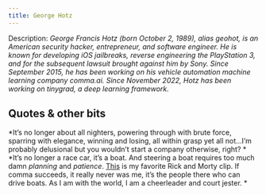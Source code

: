 ```yaml
---
title: George Hotz
---
```

Description:
_George Francis Hotz (born October 2, 1989), alias geohot, is an American security hacker, entrepreneur, and software engineer. He is known for developing iOS jailbreaks, reverse engineering the PlayStation 3, and for the subsequent lawsuit brought against him by Sony. Since September 2015, he has been working on his vehicle automation machine learning company comma.ai. Since November 2022, Hotz has been working on tinygrad, a deep learning framework._


## Quotes & other bits 

*It’s no longer about all nighters, powering through with brute force, sparring with elegance, winning and losing, all within grasp yet all not…I’m probably delusional but you wouldn’t start a company otherwise, right?
*
*It’s no longer a race car, it’s a boat. And steering a boat requires too much damn *planning* and *patience*. [This](https://www.youtube.com/watch?v=OXqkTzyifJQ) is my favorite Rick and Morty clip. If comma succeeds, it really never was me, it’s the people there who can drive boats. As I am with the world, I am a cheerleader and court jester.
*
